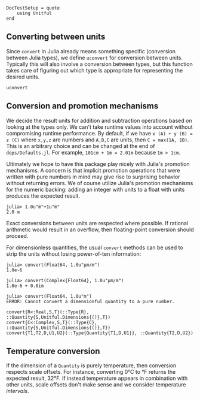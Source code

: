 ```@meta
DocTestSetup = quote
    using Unitful
end
```

## Converting between units

Since `convert` in Julia already means something specific (conversion between
Julia types), we define `uconvert` for conversion between units. Typically
this will also involve a conversion between types, but this function takes care
of figuring out which type is appropriate for representing the desired units.

```@docs
uconvert
```

## Conversion and promotion mechanisms

We decide the result units for addition and subtraction operations based
on looking at the types only. We can't take runtime values into account
without compromising runtime performance. By default, if we have
`x (A) + y (B) = z (C)` where `x,y,z` are numbers and `A,B,C` are units,
then `C = max(1A, 1B)`. This is an arbitrary choice and can be changed at the
end of `deps/Defaults.jl`. For example, `101cm + 1m = 2.01m` because `1m > 1cm`.

Ultimately we hope to have this package play nicely with Julia's promotion mechanisms.
A concern is that implicit promotion operations that were written with
pure numbers in mind may give rise to surprising behavior without returning errors.
We of course utilize Julia's promotion mechanisms for the numeric backing:
adding an integer with units to a float with units produces the expected result.

```jldoctest
julia> 1.0u"m"+1u"m"
2.0 m
```

Exact conversions between units are respected where possible. If rational
arithmetic would result in an overflow, then floating-point conversion should
proceed.

For dimensionless quantities, the usual `convert` methods can be
used to strip the units without losing power-of-ten information:

```jldoctest
julia> convert(Float64, 1.0u"μm/m")
1.0e-6

julia> convert(Complex{Float64}, 1.0u"μm/m")
1.0e-6 + 0.0im

julia> convert(Float64, 1.0u"m")
ERROR: Cannot convert a dimensionful quantity to a pure number.
```

```@docs
convert{R<:Real,S,T}(::Type{R}, ::Quantity{S,Unitful.Dimensions{()},T})
convert{C<:Complex,S,T}(::Type{C}, ::Quantity{S,Unitful.Dimensions{()},T})
convert{T1,T2,D,U1,U2}(::Type{Quantity{T1,D,U1}}, ::Quantity{T2,D,U2})
```

## Temperature conversion

If the dimension of a `Quantity` is purely temperature, then conversion
respects scale offsets. For instance, converting 0°C to °F returns the expected
result, 32°F. If instead temperature appears in combination with other units,
scale offsets don't make sense and we consider temperature *intervals*.
